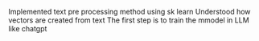 Implemented text pre processing method using sk learn Understood how vectors are created from text The first step is to train the mmodel in LLM like chatgpt
